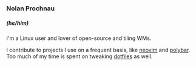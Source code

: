 ### Nolan Prochnau
##### (he/him)

I'm a Linux user and lover of open-source and tiling WMs.

I contribute to projects I use on a frequent basis, like [neovim][nv] and
[polybar][pb]. Too much of my time is spent on tweaking [dotfiles][df] as well.

[nv]: https://github.com/neovim/neovim
[pb]: https://github.com/polybar/polybar
[df]: https://github.com/parmort/dotfiles
